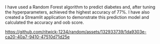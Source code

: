 I have used a Random Forest algorithm to predict diabetes and, after tuning the hyperparameters, achieved the highest accuracy of 77%. I have also created a Streamlit application to demonstrate this prediction model and calculated the accuracy and oob score.



https://github.com/ritwick-1234/random/assets/132933739/1da9303e-ca20-40a7-9410-47510d71d25e

